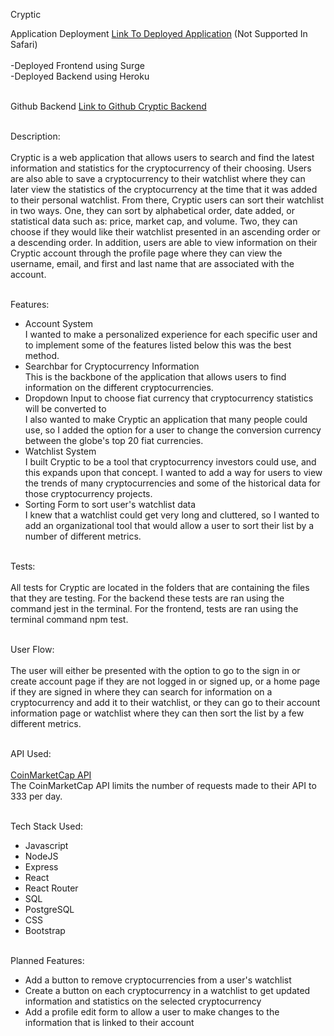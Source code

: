 Cryptic <br />

Application Deployment
[Link To Deployed Application](http://half-side.surge.sh/) (Not Supported In Safari)<br /> <br />
-Deployed Frontend using Surge <br />
-Deployed Backend using Heroku <br /> <br />

Github Backend
[Link to Github Cryptic Backend](https://github.com/logantaggart/CapstoneTwoBackEnd) <br /> <br />


Description: <br /> <br />
Cryptic is a web application that allows users to search and find the latest information and statistics for the cryptocurrency of their choosing. Users are also able to save a cryptocurrency to their watchlist where they can later view the statistics of the cryptocurrency at the time that it was added to their personal watchlist. From there, Cryptic users can sort their watchlist in two ways. One, they can sort by alphabetical order, date added, or statistical data such as: price, market cap, and volume. Two, they can choose if they would like their watchlist presented in an ascending order or a descending order. In addition, users are able to view information on their Cryptic account through the profile page where they can view the username, email, and first and last name that are associated with the account. <br /> <br />

Features: <br />
- Account System <br /> 
  I wanted to make a personalized experience for each specific user and to implement some of the features listed below this was the best method.
- Searchbar for Cryptocurrency Information <br />
  This is the backbone of the application that allows users to find information on the different cryptocurrencies.
- Dropdown Input to choose fiat currency that cryptocurrency statistics will be converted to <br />
  I also wanted to make Cryptic an application that many people could use, so I added the option for a user to change the conversion currency between the globe's top 20 fiat currencies.
- Watchlist System <br />
I built Cryptic to be a tool that cryptocurrency investors could use, and this expands upon that concept. I wanted to add a way for users to view the trends of many cryptocurrencies and some of the historical data for those cryptocurrency projects.
- Sorting Form to sort user's watchlist data <br />
I knew that a watchlist could get very long and cluttered, so I wanted to add an organizational tool that would allow a user to sort their list by a number of different metrics. <br /> <br />

Tests: <br /> <br />
All tests for Cryptic are located in the folders that are containing the files that they are testing. For the backend these tests are ran using the command jest in the terminal. For the frontend, tests are ran using the terminal command npm test. <br /> <br />

User Flow: <br /> <br />
The user will either be presented with the option to go to the sign in or create account page if they are not logged in or signed up, or a home page if they are signed in where they can search for information on a cryptocurrency and add it to their watchlist, or they can go to their account information page or watchlist where they can then sort the list by a few different metrics. <br /> <br />

API Used: <br /> <br />
[CoinMarketCap API](https://coinmarketcap.com/api/) <br />
The CoinMarketCap API limits the number of requests made to their API to 333 per day. <br /> <br />

Tech Stack Used: <br />
- Javascript
- NodeJS
- Express
- React
- React Router
- SQL
- PostgreSQL
- CSS
- Bootstrap <br /> <br />

Planned Features: <br />
- Add a button to remove cryptocurrencies from a user's watchlist
- Create a button on each cryptocurrency in a watchlist to get updated information and statistics on the selected cryptocurrency
- Add a profile edit form to allow a user to make changes to the information that is linked to their account
